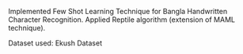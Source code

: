 Implemented Few Shot Learning Technique for Bangla Handwritten Character Recognition.
Applied Reptile algorithm (extension of MAML technique).

Dataset used: Ekush Dataset
